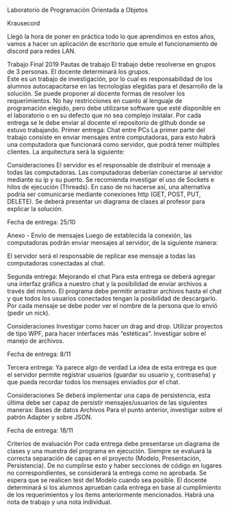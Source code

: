 Laboratorio de Programación Orientada a Objetos


Krausecord

Llegó la hora de poner en práctica todo lo que aprendimos en estos años, vamos a hacer un aplicación de escritorio que emule el funcionamiento de discord para redes LAN.









Trabajo Final 
2019
Pautas de trabajo
El trabajo debe resolverse en grupos de 3 personas. El docente determinará los grupos.  
Este es un trabajo de investigación, por lo cual es responsabilidad de los alumnos autocapacitarse en las tecnologías elegidas para el desarrollo de la solución.
Se puede proponer al docente formas de resolver los requerimientos.
No hay restricciones en cuanto al lenguaje de programación elegido, pero debe utilizarse software que esté disponible en el laboratorio o en su defecto que no sea complejo instalar.
Por cada entrega se le debe enviar al docente el repositorio de github donde se estuvo trabajando.
Primer entrega: Chat entre PCs
La primer parte del trabajo consiste en enviar mensajes entre computadoras, para esto habrá una computadora que funcionará como servidor, que podrá tener múltiples clientes.
La arquitectura será la siguiente:


Consideraciones
El servidor es el responsable de distribuir el mensaje a todas las computadoras.
Las computadoras deberían conectarse al servidor mediante su ip y su puerto.
Se recomienda investigar el uso de Sockets e hilos de ejecución (Threads). En caso de no hacerse así, una alternativa podría ser comunicarse mediante conexiones http (GET, POST, PUT, DELETE).
Se deberá presentar un diagrama de clases al profesor para explicar la solución.

Fecha de entrega: 25/10


Anexo - Envío de mensajes
Luego de establecida la conexión, las computadoras podrán enviar mensajes al servidor, de la siguiente manera:


El servidor será el responsable de replicar ese mensaje a todas las computadoras conectadas al chat.

Segunda entrega: Mejorando el chat
Para esta entrega se deberá agregar una interfaz gráfica a nuestro chat y la posibilidad de enviar archivos a través del mismo. El programa debe permitir arrastrar archivos hasta el chat y que todos los usuarios conectados tengan la posibilidad de descargarlo. Por cada mensaje se debe poder ver el nombre de la persona que lo envió (pedir un nick).

Consideraciones
Investigar como hacer un drag and drop.
Utilizar proyectos de tipo WPF, para hacer interfaces más “estéticas”.
Investigar sobre el manejo de archivos.

Fecha de entrega: 8/11

Tercera entrega: Ya parece algo de verdad
La idea de esta entrega es que el servidor permite registrar usuarios (guardar su usuario y, contraseña) y que pueda recordar todos los mensajes enviados por el chat.

Consideraciones
Se deberá implementar una capa de persistencia, esta última debe ser capaz de persistir mensajes/usuarios de las siguientes maneras:
Bases de datos
Archivos
Para el punto anterior, investigar sobre el patrón Adapter y sobre JSON.

Fecha de entrega: 18/11

Criterios de evaluación
Por cada entrega debe presentarse un diagrama de clases y una muestra del programa en ejecución.
Siempre se evaluará la correcta separación de capas en el proyecto (Modelo, Presentación, Persistencia). De no cumplirse esto y haber secciones de código en lugares no correspondientes, se considerará la entrega como no aprobada.
Se espera que se realicen test del Modelo cuando sea posible.
El docente determinará si los alumnos aprueban cada entrega en base al cumplimiento de los requerimientos y los ítems anteriormente mencionados.
Habrá una nota de trabajo y una nota individual.


